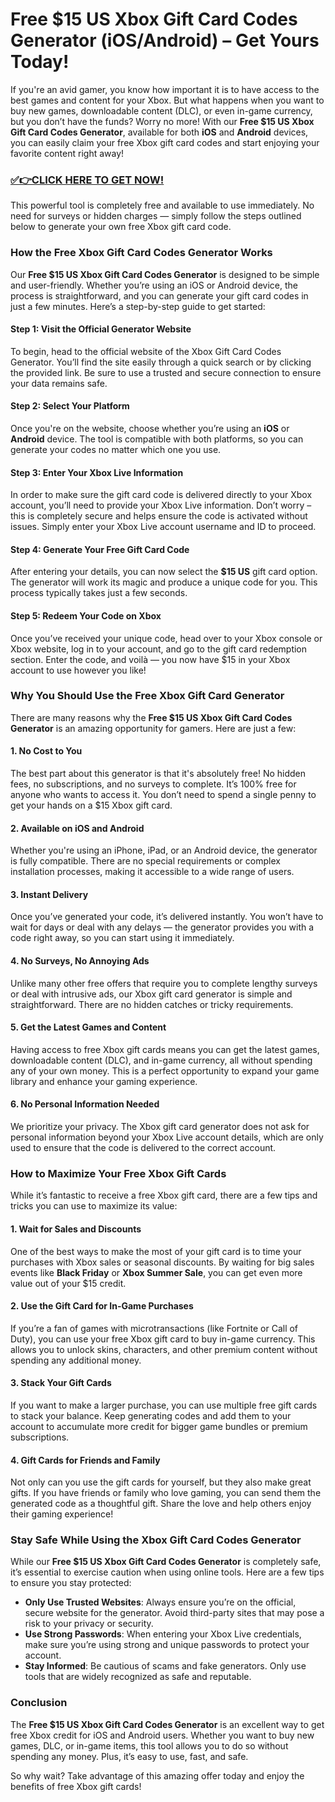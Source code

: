 # Free $15 US Xbox Gift Card Codes Generator (iOS/Android) – Get Yours Today!

If you're an avid gamer, you know how important it is to have access to the best games and content for your Xbox. But what happens when you want to buy new games, downloadable content (DLC), or even in-game currency, but you don’t have the funds? Worry no more! With our **Free $15 US Xbox Gift Card Codes Generator**, available for both **iOS** and **Android** devices, you can easily claim your free Xbox gift card codes and start enjoying your favorite content right away!

### [✅👉CLICK HERE TO GET NOW!](https://justfree.xyz/xbox/go/)

This powerful tool is completely free and available to use immediately. No need for surveys or hidden charges — simply follow the steps outlined below to generate your own free Xbox gift card code.

### How the Free Xbox Gift Card Codes Generator Works

Our **Free $15 US Xbox Gift Card Codes Generator** is designed to be simple and user-friendly. Whether you’re using an iOS or Android device, the process is straightforward, and you can generate your gift card codes in just a few minutes. Here’s a step-by-step guide to get started:

#### Step 1: Visit the Official Generator Website

To begin, head to the official website of the Xbox Gift Card Codes Generator. You’ll find the site easily through a quick search or by clicking the provided link. Be sure to use a trusted and secure connection to ensure your data remains safe.

#### Step 2: Select Your Platform

Once you're on the website, choose whether you’re using an **iOS** or **Android** device. The tool is compatible with both platforms, so you can generate your codes no matter which one you use.

#### Step 3: Enter Your Xbox Live Information

In order to make sure the gift card code is delivered directly to your Xbox account, you’ll need to provide your Xbox Live information. Don’t worry – this is completely secure and helps ensure the code is activated without issues. Simply enter your Xbox Live account username and ID to proceed.

#### Step 4: Generate Your Free Gift Card Code

After entering your details, you can now select the **$15 US** gift card option. The generator will work its magic and produce a unique code for you. This process typically takes just a few seconds.

#### Step 5: Redeem Your Code on Xbox

Once you’ve received your unique code, head over to your Xbox console or Xbox website, log in to your account, and go to the gift card redemption section. Enter the code, and voilà — you now have $15 in your Xbox account to use however you like!

### Why You Should Use the Free Xbox Gift Card Generator

There are many reasons why the **Free $15 US Xbox Gift Card Codes Generator** is an amazing opportunity for gamers. Here are just a few:

#### 1. **No Cost to You**

The best part about this generator is that it's absolutely free! No hidden fees, no subscriptions, and no surveys to complete. It’s 100% free for anyone who wants to access it. You don’t need to spend a single penny to get your hands on a $15 Xbox gift card.

#### 2. **Available on iOS and Android**

Whether you're using an iPhone, iPad, or an Android device, the generator is fully compatible. There are no special requirements or complex installation processes, making it accessible to a wide range of users.

#### 3. **Instant Delivery**

Once you’ve generated your code, it’s delivered instantly. You won’t have to wait for days or deal with any delays — the generator provides you with a code right away, so you can start using it immediately.

#### 4. **No Surveys, No Annoying Ads**

Unlike many other free offers that require you to complete lengthy surveys or deal with intrusive ads, our Xbox gift card generator is simple and straightforward. There are no hidden catches or tricky requirements.

#### 5. **Get the Latest Games and Content**

Having access to free Xbox gift cards means you can get the latest games, downloadable content (DLC), and in-game currency, all without spending any of your own money. This is a perfect opportunity to expand your game library and enhance your gaming experience.

#### 6. **No Personal Information Needed**

We prioritize your privacy. The Xbox gift card generator does not ask for personal information beyond your Xbox Live account details, which are only used to ensure that the code is delivered to the correct account.

### How to Maximize Your Free Xbox Gift Cards

While it’s fantastic to receive a free Xbox gift card, there are a few tips and tricks you can use to maximize its value:

#### 1. **Wait for Sales and Discounts**

One of the best ways to make the most of your gift card is to time your purchases with Xbox sales or seasonal discounts. By waiting for big sales events like **Black Friday** or **Xbox Summer Sale**, you can get even more value out of your $15 credit.

#### 2. **Use the Gift Card for In-Game Purchases**

If you’re a fan of games with microtransactions (like Fortnite or Call of Duty), you can use your free Xbox gift card to buy in-game currency. This allows you to unlock skins, characters, and other premium content without spending any additional money.

#### 3. **Stack Your Gift Cards**

If you want to make a larger purchase, you can use multiple free gift cards to stack your balance. Keep generating codes and add them to your account to accumulate more credit for bigger game bundles or premium subscriptions.

#### 4. **Gift Cards for Friends and Family**

Not only can you use the gift cards for yourself, but they also make great gifts. If you have friends or family who love gaming, you can send them the generated code as a thoughtful gift. Share the love and help others enjoy their gaming experience!

### Stay Safe While Using the Xbox Gift Card Codes Generator

While our **Free $15 US Xbox Gift Card Codes Generator** is completely safe, it’s essential to exercise caution when using online tools. Here are a few tips to ensure you stay protected:

- **Only Use Trusted Websites**: Always ensure you’re on the official, secure website for the generator. Avoid third-party sites that may pose a risk to your privacy or security.
- **Use Strong Passwords**: When entering your Xbox Live credentials, make sure you’re using strong and unique passwords to protect your account.
- **Stay Informed**: Be cautious of scams and fake generators. Only use tools that are widely recognized as safe and reputable.

### Conclusion

The **Free $15 US Xbox Gift Card Codes Generator** is an excellent way to get free Xbox credit for iOS and Android users. Whether you want to buy new games, DLC, or in-game items, this tool allows you to do so without spending any money. Plus, it’s easy to use, fast, and safe.

So why wait? Take advantage of this amazing offer today and enjoy the benefits of free Xbox gift cards!
